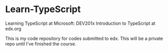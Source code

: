 # Learn-TypeScript
Learning TypeScript at Microsoft: DEV201x Introduction to TypeScript at edx.org

This is my code repository for codes submitted to edx. This will be a private repo until I've finished the course.
